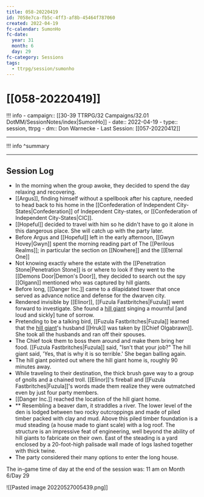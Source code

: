 ```yaml
---
title: 058-20220419
id: 7058e7ca-fb5c-4ff3-af8b-45464f787060
created: 2022-04-19
fc-calendar: SumonHo
fc-date:
  year: 31
  month: 6
  day: 29
fc-category: Sessions
tags:
  - ttrpg/session/sumonho
---
```


# [[058-20220419]]

!!! info
    - campaign:: [[30-39 TTRPG/32 Campaigns/32.01 DotMM/SessionNotes/index|SumonHo]]
    - date:: 2022-04-19
    - type:: session, ttrpg
    - dm:: Don Warnecke
    - Last Session: [[057-20220412]]


---

!!! info
    ^summary

---

## Session Log

- In the morning when the group awoke, they decided to spend the day relaxing and recovering.
- [[Argus]], finding himself without a spellbook after his capture, needed to head back to his home in the [[Confederation of Independent City-States|Confederation]] of Independent City-states, or [[Confederation of Independent City-States|CIC]].
- [[Hopeful]] decided to travel with him so he didn't have to go it alone in this dangerous place. She will catch up with the party later.
- Before Argus and [[Hopeful]] left in the early afternoon, [[Gwyn Hovey|Gwyn]] spent the morning reading part of The [[Perilous Realms]]; in particular the section on [[Nowhere]] and the [[Eternal One]]
- Not knowing exactly where the estate with the [[Penetration Stone|Penetration Stone]] is or where to look if they went to the [[Demons Door|Demon's Door]], they decided to search out the spy [[Olgann]]  mentioned who was captured by hill giants.
- Before long, [[Danger Inc.]]  came to a dilapidated tower that once served as advance notice and defense for the dwarven city.
- Rendered invisible by [[Elinor]], [[Fuzula Fastbritches|Fuzula]] went forward to investigate. She found a [hill giant](https://ddb.ac/monsters/hill-giant) singing a mournful [and loud and sickly] tune of sorrow.      
- Pretending to be a talking bird, [[Fuzula Fastbritches|Fuzula]] learned that the [hill giant](https://ddb.ac/monsters/hill-giant)'s husband [[Hruk]] was taken by [[Chief Olgabrawn]]. She took all the husbands and ran off their spouses.
- The Chief took them to boss them around and make them bring her food. [[Fuzula Fastbritches|Fuzula]] said, "Isn't that your job?" The hill giant said, 'Yes, that is why it is so terrible.' She began balling again.
- The hill giant pointed out where the hill giant home is, roughly 90 minutes away.
- While traveling to their destination, the thick brush gave way to a group of gnolls and a chained troll. [[Elinor]]'s fireball and [[Fuzula Fastbritches|Fuzula]]'s words made them realize they were outmatched even by just four party members.
- [[Danger Inc.]]  reached the location of the hill giant home.
- ** Resembling a beaver dam, it straddles a river. The lower level of the den is lodged between two rocky outcroppings and made of piled timber packed with clay and mud. Above this piled timber foundation is a mud steading (a house made to giant scale) with a log roof. The structure is an impressive feat of engineering, well beyond the ability of hill giants to fabricate on their own. East of the steading is a yard enclosed by a 20-foot-high palisade wall made of logs lashed together with thick twine.
- The party considered their many options to enter the long house.

The in-game time of day at the end of the session was: 11 am on Month 6/Day 29

![[Pasted image 20220527005439.png]]

